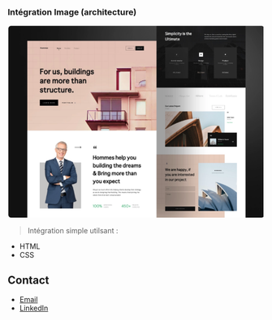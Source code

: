 ### Intégration Image (architecture)

![Image text](https://github.com/John-Gate/architecture-integration/blob/main/src/image/2021-07-26%20(2).png)

>Intégration simple utilsant :
* HTML
* CSS


## Contact
* [Email](mailto:barrierejc@live.fr?subject=[GitHub]%20Source%20Han%20Sans)
* [LinkedIn](https://linkedin.com/in/jean-christian-barriere)

